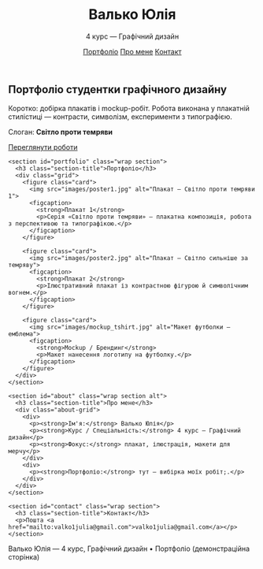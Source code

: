 <!doctype html>
<html lang="uk">
<head>
  <meta charset="utf-8" />
  <meta name="viewport" content="width=device-width, initial-scale=1" />
  <title>Валько Юлія — Портфоліо</title>

  <!-- Шрифти -->
  <link href="https://fonts.googleapis.com/css2?family=Montserrat:wght@400;600;700&family=Playfair+Display:wght@600&display=swap" rel="stylesheet">

  <!-- Підключення CSS -->
  <link rel="stylesheet" href="css/style.css">

  <meta name="description" content="Портфоліо Валько Юлії — 4 курс, Графічний дизайн. Зразки робіт: плакати, макети, mockup." />
</head>
<body>
  <header class="site-header">
    <div class="wrap">
      <div class="brand">
        <h1>Валько Юлія</h1>
        <p class="sub">4 курс — Графічний дизайн</p>
      </div>
      <nav class="nav">
        <a href="#portfolio">Портфоліо</a>
        <a href="#about">Про мене</a>
        <a href="#contact">Контакт</a>
      </nav>
    </div>
  </header>

  <main>
    <section class="hero">
      <div class="wrap hero-inner">
        <div class="hero-text">
          <h2>Портфоліо студентки графічного дизайну</h2>
          <p>Коротко: добірка плакатів і mockup-робіт. Робота виконана у плакатній стилістиці — контрасти, символізм, експерименти з типографією.</p>
          <p class="tagline">Слоган: <strong>Світло проти темряви</strong></p>
        </div>
        <div class="hero-cta">
          <a class="btn" href="#portfolio">Переглянути роботи</a>
        </div>
      </div>
    </section>

    <section id="portfolio" class="wrap section">
      <h3 class="section-title">Портфоліо</h3>
      <div class="grid">
        <figure class="card">
          <img src="images/poster1.jpg" alt="Плакат — Світло проти темряви 1">
          <figcaption>
            <strong>Плакат 1</strong>
            <p>Серія «Світло проти темряви» — плакатна композиція, робота з перспективою та типографікою.</p>
          </figcaption>
        </figure>

        <figure class="card">
          <img src="images/poster2.jpg" alt="Плакат — Світло сильніше за темряву">
          <figcaption>
            <strong>Плакат 2</strong>
            <p>Ілюстративний плакат із контрастною фігурою й символічним вогнем.</p>
          </figcaption>
        </figure>

        <figure class="card">
          <img src="images/mockup_tshirt.jpg" alt="Макет футболки — емблема">
          <figcaption>
            <strong>Mockup / Брендинг</strong>
            <p>Макет нанесення логотипу на футболку.</p>
          </figcaption>
        </figure>
      </div>
    </section>

    <section id="about" class="wrap section alt">
      <h3 class="section-title">Про мене</h3>
      <div class="about-grid">
        <div>
          <p><strong>Ім'я:</strong> Валько Юлія</p>
          <p><strong>Курс / Спеціальність:</strong> 4 курс — Графічний дизайн</p>
          <p><strong>Фокус:</strong> плакат, ілюстрація, макети для мерчу</p>
        </div>
        <div>
          <p><strong>Портфоліо:</strong> тут — вибірка моїх робіт;.</p>
        </div>
      </div>
    </section>

    <section id="contact" class="wrap section">
      <h3 class="section-title">Контакт</h3>
      <p>Пошта <a href="mailto:valko1julia@gmail.com">valko1julia@gmail.com</a></p>
    </section>
  </main>

  <footer class="site-footer">
    <div class="wrap">
      <p> Валько Юлія — 4 курс, Графічний дизайн • Портфоліо (демонстраційна сторінка)</p>
    </div>
  </footer>
</body>
</html>
